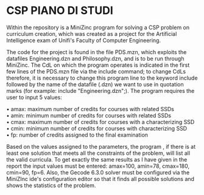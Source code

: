 # CSP PIANO DI STUDI
Within the repository is a MiniZinc program for solving a CSP problem on curriculum creation, which was created as a project for the Artificial Intelligence exam of Unifi's Faculty of Computer Engineering.
  
The code for the project is found in the file PDS.mzn, which exploits the datafiles Engineering.dzn and Philosophy.dzn, and is to be run through MiniZinc. The CdL on which the program operates is indicated in the first few lines of the PDS.mzn file via the include command; to change CdLs therefore, it is necessary to change this program line to the keyword include followed by the name of the datafile (.dzn) we want to use in quotation marks (for example: include "Engineering.dzn";). The program requires the user to input 5 values:  

• amax: maximum number of credits for courses with related SSDs <br>
• amin: minimum number of credits for courses with related SSDs <br>
• cmax: maximum number of credits for courses with a characterizing SSD <br> 
• cmin: minimum number of credits for courses with characterizing SSD <br> 
• fp: number of credits assigned to the final examination <br> 
  
Based on the values assigned to the parameters, the program , if there is at least one solution that meets all the constraints of the problem, will list all the valid curricula. To get exactly the same results as I have given in the report the input values must be entered: amax=100, amin=78, cmax=180, cmin=90, fp=6. Also, the Gecode 6.3.0 solver must be configured via the MiniZInc ide's configuration editor so that it finds all possible solutions and shows the statistics of the problem.

